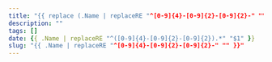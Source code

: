 ```yaml
---
title: "{{ replace (.Name | replaceRE "^[0-9]{4}-[0-9]{2}-[0-9]{2}-" "") "-" " " | title }}"
description: ""
tags: []
date: {{ .Name | replaceRE "^([0-9]{4}-[0-9]{2}-[0-9]{2}).*" "$1" }}
slug: "{{ .Name | replaceRE "^[0-9]{4}-[0-9]{2}-[0-9]{2}-" "" }}"
---
```


